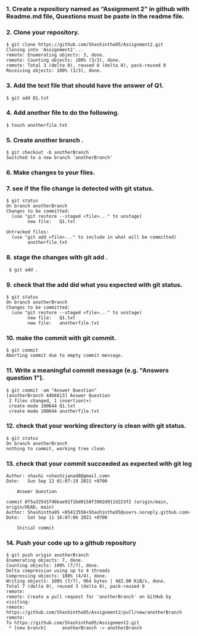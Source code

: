 ### 1. Create a repository named as “Assignment 2” in github with Readme.md file, Questions must be paste in the readme file.

### 2. Clone your repository.
    $ git clone https://github.com/Shashintha95/Assignment2.git
    Cloning into 'Assignment2'...
    remote: Enumerating objects: 3, done.
    remote: Counting objects: 100% (3/3), done.
    remote: Total 3 (delta 0), reused 0 (delta 0), pack-reused 0
    Receiving objects: 100% (3/3), done.
    
### 3. Add the text file that should have the answer of Q1.
    $ git add Q1.txt
    
### 4. Add another file to do the following.
    $ touch anotherfile.txt
    
### 5. Create another branch .
    $ git checkout -b anotherBranch
    Switched to a new branch 'anotherBranch'
    
### 6. Make changes to your files.

### 7. see if the file change is detected with git status.
    $ git status
    On branch anotherBranch
    Changes to be committed:
      (use "git restore --staged <file>..." to unstage)
            new file:   Q1.txt

    Untracked files:
      (use "git add <file>..." to include in what will be committed)
            anotherfile.txt
           
### 8. stage the changes with git add .

     $ git add .
     
### 9. check that the add did what you expected with git status.

    $ git status
    On branch anotherBranch
    Changes to be committed:
      (use "git restore --staged <file>..." to unstage)
            new file:   Q1.txt
            new file:   anotherfile.txt
            
### 10. make the commit with git commit.

    $ git commit
    Aborting commit due to empty commit message.
   
### 11. Write a meaningful commit message (e.g. "Answers question 1").

    $ git commit -am "Answer Question"
    [anotherBranch 44b6813] Answer Question
     2 files changed, 1 insertion(+)
     create mode 100644 Q1.txt
     create mode 100644 anotherfile.txt
     
### 12. check that your working directory is clean with git status.

    $ git status
    On branch anotherBranch
    nothing to commit, working tree clean
    
### 13. check that your commit succeeded as expected with git log

    Author: shashi <shashijana48@gmail.com>
    Date:   Sun Sep 12 01:07:19 2021 +0700

        Answer Question

    commit 0f5a325d1f46bae91f1bd0150f3902d911d223f2 (origin/main, origin/HEAD, main)
    Author: Shashintha95 <85413556+Shashintha95@users.noreply.github.com>
    Date:   Sat Sep 11 16:07:06 2021 +0700

        Initial commit
        
        
### 14. Push your code up to a github repository


    $ git push origin anotherBranch
    Enumerating objects: 7, done.
    Counting objects: 100% (7/7), done.
    Delta compression using up to 4 threads
    Compressing objects: 100% (4/4), done.
    Writing objects: 100% (7/7), 964 bytes | 482.00 KiB/s, done.
    Total 7 (delta 0), reused 3 (delta 0), pack-reused 0
    remote:
    remote: Create a pull request for 'anotherBranch' on GitHub by visiting:
    remote:      https://github.com/Shashintha95/Assignment2/pull/new/anotherBranch
    remote:
    To https://github.com/Shashintha95/Assignment2.git
     * [new branch]      anotherBranch -> anotherBranch












